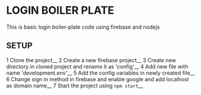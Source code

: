 # LOGIN BOILER PLATE
  This is basic login boiler-plate code using firebase and nodejs

## SETUP
  1 Clone the project__
  2 Create a new firebase project__
  3 Create new directory in cloned project and rename it as 'config'__
  4 Add new file with name 'development.env'__
  5 Add the config variables in newly created file__
  6 Change sign in method in firebase and enable google and add localhost as domain name__
  7 Start the project using `npm start`__
